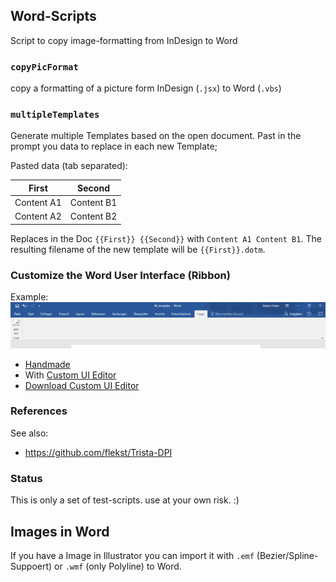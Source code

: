 ## Word-Scripts

Script to copy image-formatting from InDesign to Word

### `copyPicFormat`
copy a formatting of a picture form InDesign (`.jsx`) to Word (`.vbs`)

### `multipleTemplates`
Generate multiple Templates based on the open document. Past in the prompt you data to replace in each new Template;

Pasted data (tab separated):

| First       | Second     |
| ----------- | ---------- |
| Content A1  | Content B1 |
| Content A2  | Content B2 |

Replaces in the Doc `{{First}} {{Second}}` with `Content A1 Content B1`. The resulting filename of the new template will be `{{First}}.dotm`.


### Customize the Word User Interface (Ribbon)
Example:
![Ribbon Example](./doc/img/logo-ein-aus.png)
* [Handmade](https://msdn.microsoft.com/en-us/vba/office-shared-vba/articles/customize-the-office-fluent-ribbon-by-using-an-open-xml-formats-file)
* With [Custom UI Editor](http://gregmaxey.com/word_tip_pages/customize_ribbon_main.html)
* [Download Custom UI Editor](http://openxmldeveloper.org/blog/b/openxmldeveloper/archive/2006/05/26/customuieditor.aspx)

### References
See also:
* https://github.com/flekst/Trista-DPI

### Status
This is only a set of test-scripts. use at your own risk. :)

## Images in Word
If you have a Image in Illustrator you can import it with `.emf` (Bezier/Spline-Suppoert) or `.wmf` (only Polyline) to Word. 
